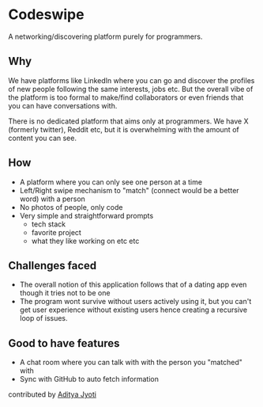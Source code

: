 # Codeswipe

A networking/discovering platform purely for programmers.

## Why

We have platforms like LinkedIn where you can go and discover the
profiles of new people following the same interests, jobs etc.
But the overall vibe of the platform is too formal to make/find
collaborators or even friends that you can have conversations with.

There is no dedicated platform that aims only at programmers. We have 
X (formerly twitter), Reddit etc, but it is overwhelming with the amount 
of content you can see.

## How

- A platform where you can only see one person at a time 
- Left/Right swipe mechanism to "match" (connect would be a better word) with a person
- No photos of people, only code
- Very simple and straightforward prompts
    - tech stack 
    - favorite project
    - what they like working on etc
    etc 

## Challenges faced

- The overall notion of this application follows that of a dating 
app even though it tries not to be one
- The program wont survive without users actively using it, but you can't get 
user experience without existing users hence creating a recursive loop of issues.

## Good to have features

- A chat room where you can talk with with the person you "matched" with
- Sync with GitHub to auto fetch information

contributed by [Aditya Jyoti](https://github.com/aditya-jyoti)
